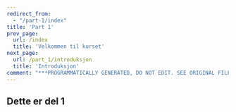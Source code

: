 ```yaml
---
redirect_from:
  - "/part-1/index"
title: 'Part 1'
prev_page:
  url: /index
  title: 'Velkommen til kurset'
next_page:
  url: /part_1/introduksjon
  title: 'Introduksjon'
comment: "***PROGRAMMATICALLY GENERATED, DO NOT EDIT. SEE ORIGINAL FILES IN /content***"
---
```

## Dette er del 1 